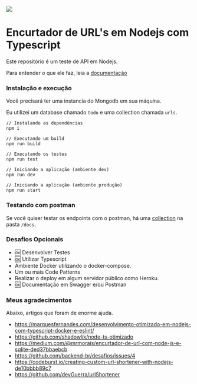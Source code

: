 ![](https://www.google.com/url?sa=i&rct=j&q=&esrc=s&source=imgres&cd=&cad=rja&uact=8&ved=2ahUKEwjrlNuhzfLpAhXIHbkGHUFrAK8QjRx6BAgBEAQ&url=https%3A%2F%2Fflymail.com.br%2Feditor.html&psig=AOvVaw2wZThtqFa1PPnhWJ-ghRgL&ust=1591718934748815)

# Encurtador de URL's em Nodejs com Typescript

Este repositório é um teste de API em Nodejs.

Para entender o que ele faz, leia a [documentação](/docs/readme.md)


### Instalação e execução

Você precisará ter uma instancia do Mongodb em sua máquina.

Eu utilizei um database chamado `todo` e uma collection chamada `urls`.

    // Instalando as dependências
    npm i

    // Executando um build
    npm run build

    // Executando os testes
    npm run test

    // Iniciando a aplicação (ambiente dev)
    npm run dev

    // Iniciando a aplicação (ambiente produção)
    npm run start


### Testando com postman

Se você quiser testar os endpoints com o postman, há uma [collection](/docs/encurtador-url.postman_collection.json) na pasta `/docs`.


### Desafios Opcionais

- :ok: Desenvolver Testes
- :ok: Utilizar Typescript
- Ambiente Docker utilizando o docker-compose.
- Um ou mais Code Patterns
- Realizar o deploy em algum servidor público como Heroku.
- :ok: Documentação em Swagger e/ou Postman


### Meus agradecimentos

Abaixo, artigos que foram de enorme ajuda.

+ https://marquesfernandes.com/desenvolvimento-otimizado-em-nodejs-com-typescript-docker-e-eslint/
+ https://github.com/shadowlik/node-ts-otimizado
+ https://medium.com/@mrmorais/encurtador-de-url-com-node-js-e-sqlite-ded37bbaebcb
+ https://github.com/backend-br/desafios/issues/4
+ https://codeburst.io/creating-custom-url-shortener-with-nodejs-de10bbbb89c7
+ https://github.com/devGuerra/urlShortener

